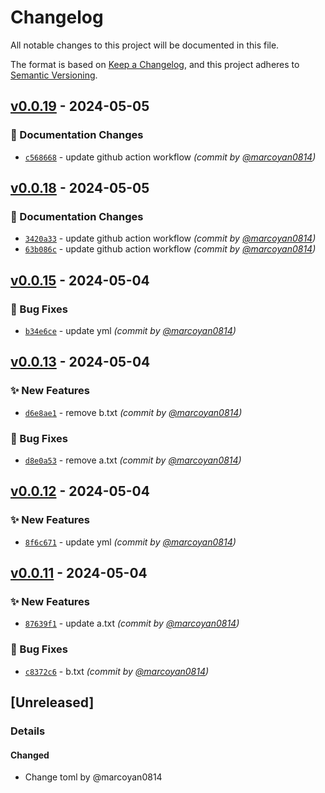 # Changelog

All notable changes to this project will be documented in this file.

The format is based on [Keep a Changelog](https://keepachangelog.com/en/1.0.0/),
and this project adheres to [Semantic Versioning](https://semver.org/spec/v2.0.0.html).

## [v0.0.19] - 2024-05-05
### :memo: Documentation Changes
- [`c568668`](https://github.com/marcoyan0814/github-action-auto-release-test/commit/c568668b51f25c706eb4594fb5470ab869ba6723) - update github action workflow *(commit by [@marcoyan0814](https://github.com/marcoyan0814))*


## [v0.0.18] - 2024-05-05
### :memo: Documentation Changes
- [`3420a33`](https://github.com/marcoyan0814/github-action-auto-release-test/commit/3420a33e05ada6c9a90092673a7bb1ebfe4a8825) - update github action workflow *(commit by [@marcoyan0814](https://github.com/marcoyan0814))*
- [`63b086c`](https://github.com/marcoyan0814/github-action-auto-release-test/commit/63b086c08e26c90cd37be06f2569308a88d09ae6) - update github action workflow *(commit by [@marcoyan0814](https://github.com/marcoyan0814))*


## [v0.0.15] - 2024-05-04
### :bug: Bug Fixes
- [`b34e6ce`](https://github.com/marcoyan0814/github-action-auto-release-test/commit/b34e6cee2a12ce93d6065d52a6fce6ccdd000572) - update yml *(commit by [@marcoyan0814](https://github.com/marcoyan0814))*


## [v0.0.13] - 2024-05-04
### :sparkles: New Features
- [`d6e8ae1`](https://github.com/marcoyan0814/github-action-auto-release-test/commit/d6e8ae1d953adde735ce4c023ab72676ff503d4a) - remove b.txt *(commit by [@marcoyan0814](https://github.com/marcoyan0814))*

### :bug: Bug Fixes
- [`d8e0a53`](https://github.com/marcoyan0814/github-action-auto-release-test/commit/d8e0a536ae27950809bd0e0cfc40b839b6533e53) - remove a.txt *(commit by [@marcoyan0814](https://github.com/marcoyan0814))*


## [v0.0.12] - 2024-05-04
### :sparkles: New Features
- [`8f6c671`](https://github.com/marcoyan0814/github-action-auto-release-test/commit/8f6c671f6514e71b5aef8aa012be7403558df2ac) - update yml *(commit by [@marcoyan0814](https://github.com/marcoyan0814))*


## [v0.0.11] - 2024-05-04
### :sparkles: New Features
- [`87639f1`](https://github.com/marcoyan0814/github-action-auto-release-test/commit/87639f1546ceb14978a5745741704569eef1ac1e) - update a.txt *(commit by [@marcoyan0814](https://github.com/marcoyan0814))*

### :bug: Bug Fixes
- [`c8372c6`](https://github.com/marcoyan0814/github-action-auto-release-test/commit/c8372c68daa05e2efec6290cbae51f6300dd06a2) - b.txt *(commit by [@marcoyan0814](https://github.com/marcoyan0814))*


## [Unreleased]
### Details
#### Changed
- Change toml by @marcoyan0814

[v0.0.11]: https://github.com/marcoyan0814/github-action-auto-release-test/compare/v0.0.10...v0.0.11
[v0.0.12]: https://github.com/marcoyan0814/github-action-auto-release-test/compare/v0.0.11...v0.0.12
[v0.0.13]: https://github.com/marcoyan0814/github-action-auto-release-test/compare/v0.0.12...v0.0.13
[v0.0.15]: https://github.com/marcoyan0814/github-action-auto-release-test/compare/v0.0.14...v0.0.15
[v0.0.18]: https://github.com/marcoyan0814/github-action-auto-release-test/compare/v0.0.17...v0.0.18
[v0.0.19]: https://github.com/marcoyan0814/github-action-auto-release-test/compare/v0.0.18...v0.0.19
